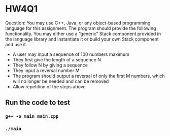 # HW4Q1

Question: You may use C++, Java, or any object-based programming language for this assignment. The program should provide the following functionality. You may either use a “generic” Stack component provided in the language library and instantiate it or build your own Stack component and use it. 
- A user may input a sequence of 100 numbers maximum 
- They first give the length of a sequence N 
- They follow N by giving a sequence 
- They input a reversal number M 
- The program should output a reversal of only the first M numbers, which will no longer be needed and can be removed 
- Allow repetition of the steps above 

## Run the code to test

### `g++ -o main main.cpp`
### `./main`
